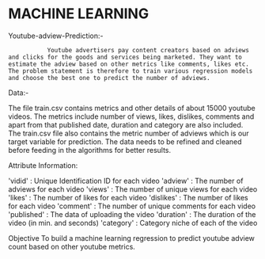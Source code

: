 # MACHINE LEARNING

Youtube-adview-Prediction:-
               
               Youtube advertisers pay content creators based on adviews and clicks for the goods and services being marketed. They want to estimate the adview based on other metrics like comments, likes etc. The problem statement is therefore to train various regression models and choose the best one to predict the number of adviews.

Data:-

The file train.csv contains metrics and other details of about 15000 youtube videos. The metrics include number of views, likes, dislikes, comments and apart from that published date, duration and category are also included. The train.csv file also contains the metric number of adviews which is our target variable for prediction. The data needs to be refined and cleaned before feeding in the algorithms for better results.

Attribute Information:

'vidid' : Unique Identification ID for each video 'adview' : The number of adviews for each video 'views' : The number of unique views for each video 'likes' : The number of likes for each video 'dislikes' : The number of likes for each video 'comment' : The number of unique comments for each video 'published' : The data of uploading the video 'duration' : The duration of the video (in min. and seconds) 'category' : Category niche of each of the video

Objective To build a machine learning regression to predict youtube adview count based on other youtube metrics.
